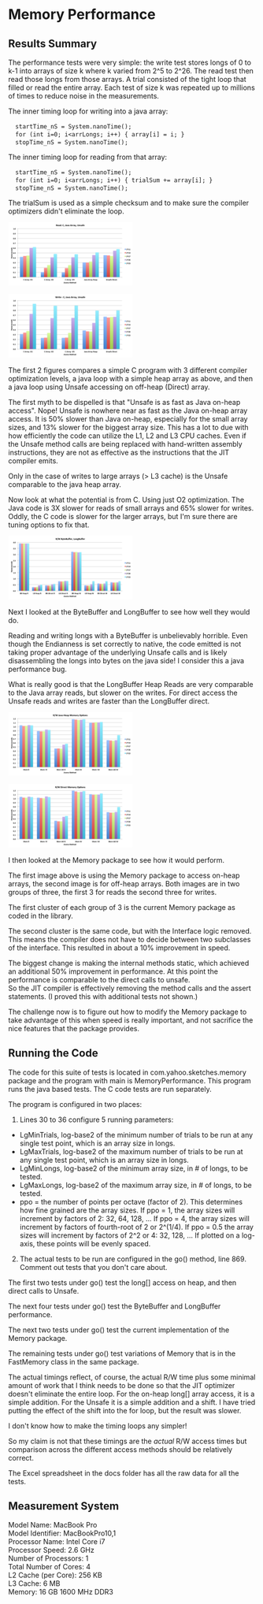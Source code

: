 # Memory Performance

## Results Summary

The performance tests were very simple: the write test stores longs of 0 to k-1 into arrays of size k where k varied from 2^5 to 2^26.
The read test then read those longs from those arrays. A trial consisted of the tight loop that filled or read the entire array.
Each test of size k was repeated up to millions of times to reduce noise in the measurements.

The inner timing loop for writing into a java array:

      startTime_nS = System.nanoTime();
      for (int i=0; i<arrLongs; i++) { array[i] = i; }
      stopTime_nS = System.nanoTime();

The inner timing loop for reading from that array:

      startTime_nS = System.nanoTime();
      for (int i=0; i<arrLongs; i++) { trialSum += array[i]; }
      stopTime_nS = System.nanoTime();

The trialSum is used as a simple checksum and to make sure the compiler optimizers didn't eliminate the loop.

<img style="max-width:50%;" src="img/Read_C_Java_Unsafe.png" alt="img/Read_C_Java_Unsafe.png"></img>

<img style="max-width:50%;" src="img/Write_C_Java_Unsafe.png" alt="img/Write_C_Java_Unsafe.png"></img>

The first 2 figures compares a simple C program with 3 different compiler optimization levels, a java loop with a simple heap array as above, 
and then a java loop using Unsafe accessing on off-heap (Direct) array.

The first myth to be dispelled is that "Unsafe is as fast as Java on-heap access". Nope!
Unsafe is nowhere near as fast as the Java on-heap array access. 
It is 50% slower than Java on-heap, especially for the small array sizes, and 13% slower for the biggest array size. 
This has a lot to due with how efficiently the code can utilize the L1, L2 and L3 CPU caches.
Even if the Unsafe method calls are being replaced with hand-written assembly instructions, 
they are not as effective as the instructions that the JIT compiler emits.

Only in the case of writes to large arrays (> L3 cache) is the Unsafe comparable to the java heap array.

Now look at what the potential is from C. Using just O2 optimization.
The Java code is 3X slower for reads of small arrays and 65% slower for writes.
Oddly, the C code is slower for the larger arrays, but I'm sure there are tuning options to fix that.

<img style="max-width:50%;" src="img/BB_LB.png" alt="img/BB_LB.png"></img>

Next I looked at the ByteBuffer and LongBuffer to see how well they would do.

Reading and writing longs with a ByteBuffer is unbelievably horrible. 
Even though the Endianness is set correctly to native, the code emitted is not taking proper advantage of the
underlying Unsafe calls and is likely disassembling the longs into bytes on the java side! 
I consider this a java performance bug.

What is really good is that the LongBuffer Heap Reads are very comparable to the Java array reads,
but slower on the writes.
For direct access the Unsafe reads and writes are faster than the LongBuffer direct.

<img style="max-width:50%;" src="img/MemoryHeap.png" alt="img/MemoryHeap.png"></img>

<img style="max-width:50%;" src="img/MemoryDirect.png" alt="img/MemoryDirect.png"></img>

I then looked at the Memory package to see how it would perform.

The first image above is using the Memory package to access on-heap arrays, the second image is for off-heap arrays.
Both images are in two groups of three, the first 3 for reads the second three for writes.

The first cluster of each group of 3 is the current Memory package as coded in the library.

The second cluster is the same code, but with the Interface logic removed. 
This means the compiler does not have to decide between two subclasses of the interface.
This resulted in about a 10% improvement in speed.

The biggest change is making the internal methods static, which achieved an additional 50% improvement in performance.
At this point the performance is comparable to the direct calls to unsafe.  
So the JIT compiler is effectively removing the method calls and the assert statements. 
(I proved this with additional tests not shown.)

The challenge now is to figure out how to modify the Memory package to take advantage of this when speed is really important, 
and not sacrifice the nice features that the package provides.



## Running the Code

The code for this suite of tests is located in com.yahoo.sketches.memory package and the program with main is MemoryPerformance.
This program runs the java based tests.  The C code tests are run separately.

The program is configured in two places:

1. Lines 30 to 36 configure 5 running parameters:
  * LgMinTrials, log-base2 of the minimum number of trials to be run at any single test point, which is an array size in longs.
  * LgMaxTrials, log-base2 of the maximum number of trials to be run at any single test point, which is an array size in longs.
  * LgMinLongs,  log-base2 of the minimum array size, in # of longs, to be tested.
  * LgMaxLongs,  log-base2 of the maximum array size, in # of longs, to be tested.
  * ppo = the number of points per octave (factor of 2).  This determines how fine grained are the array sizes. 
  If ppo = 1, the array sizes will increment by factors of 2:  32, 64, 128, ...
  If ppo = 4, the array sizes will increment by factors of fourth-root of 2 or 2^(1/4).
  If ppo = 0.5 the array sizes will increment by factors of 2^2 or 4:  32, 128, ...
  If plotted on a log-axis, these points will be evenly spaced.
  
2. The actual tests to be run are configured in the go() method, line 869.  Comment out tests that you don't care about. 

The first two tests under go() test the long[] access on heap, and then direct calls to Unsafe.

The next four tests under go() test the ByteBuffer and LongBuffer performance.

The next two tests under go() test the current implementation of the Memory package.

The remaining tests under go() test variations of Memory that is in the FastMemory class in the same package.

The actual timings reflect, of course, the actual R/W time plus some minimal amount of work that I think needs to be done so that the JIT optimizer doesn't eliminate the entire loop. 
For the on-heap long[] array access, it is a simple addition. For the Unsafe it is a simple addition and a shift. 
I have tried putting the effect of the shift into the for loop, but the result was slower.

I don't know how to make the timing loops any simpler! 

So my claim is not that these timings are the *actual* R/W access times but comparison across the different access methods should be relatively correct.

The Excel spreadsheet in the docs folder has all the raw data for all the tests.

## Measurement System
  Model Name:	MacBook Pro<br>
  Model Identifier:	MacBookPro10,1<br>
  Processor Name:	Intel Core i7<br>
  Processor Speed:	2.6 GHz<br>
  Number of Processors:	1<br>
  Total Number of Cores:	4<br>
  L2 Cache (per Core):	256 KB<br>
  L3 Cache:	6 MB<br>
  Memory:	16 GB 1600 MHz DDR3